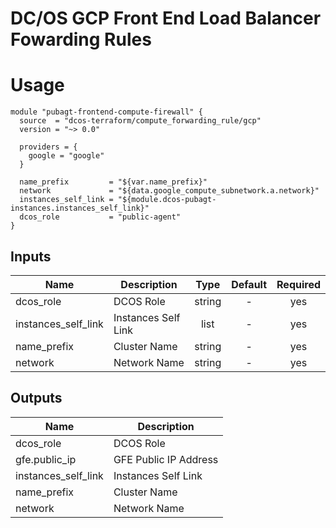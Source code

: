 # DC/OS GCP Front End Load Balancer Fowarding Rules

# Usage

```hcl
module "pubagt-frontend-compute-firewall" {
  source  = "dcos-terraform/compute_forwarding_rule/gcp"
  version = "~> 0.0"

  providers = {
    google = "google"
  }

  name_prefix         = "${var.name_prefix}"
  network             = "${data.google_compute_subnetwork.a.network}"
  instances_self_link = "${module.dcos-pubagt-instances.instances_self_link}"
  dcos_role           = "public-agent"
}
```

## Inputs

| Name | Description | Type | Default | Required |
|------|-------------|:----:|:-----:|:-----:|
| dcos_role | DCOS Role | string | - | yes |
| instances_self_link | Instances Self Link | list | - | yes |
| name_prefix | Cluster Name | string | - | yes |
| network | Network Name | string | - | yes |

## Outputs

| Name | Description |
|------|-------------|
| dcos_role | DCOS Role |
| gfe.public_ip | GFE Public IP Address |
| instances_self_link | Instances Self Link |
| name_prefix | Cluster Name |
| network | Network Name |
